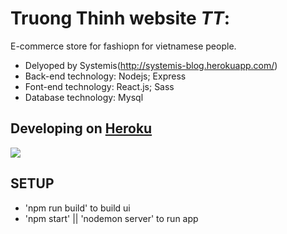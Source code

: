 # Truong Thinh website  _TT_:
E-commerce store for fashiopn for vietnamese people.
  - Delyoped by Systemis(http://systemis-blog.herokuapp.com/)
  - Back-end technology: Nodejs; Express
  - Font-end technology: React.js; Sass
  - Database technology: Mysql

## Developing on [Heroku](http://truongthinh.herokuapp.com)


<img src="http://i.imgur.com/w18CseE.jpg" />

## SETUP
  - 'npm run build' to build ui
  - 'npm start' || 'nodemon server' to run app 
